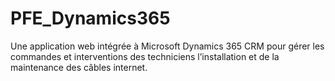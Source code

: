 # PFE_Dynamics365
Une application web intégrée à Microsoft Dynamics 365 CRM pour gérer les commandes et interventions des techniciens l’installation et de la maintenance des câbles internet.
